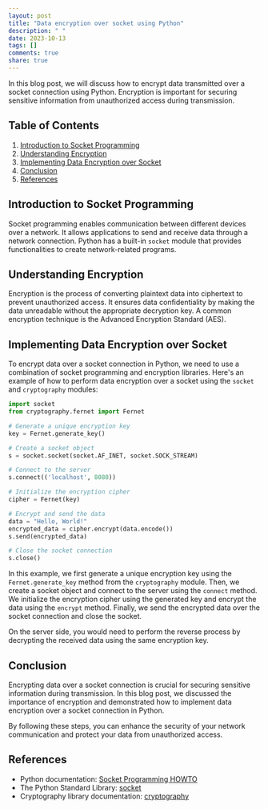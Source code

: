 ```yaml
---
layout: post
title: "Data encryption over socket using Python"
description: " "
date: 2023-10-13
tags: []
comments: true
share: true
---
```


In this blog post, we will discuss how to encrypt data transmitted over a socket connection using Python. Encryption is important for securing sensitive information from unauthorized access during transmission.

## Table of Contents
1. [Introduction to Socket Programming](#introduction-to-socket-programming)
2. [Understanding Encryption](#understanding-encryption)
3. [Implementing Data Encryption over Socket](#implementing-data-encryption-over-socket)
4. [Conclusion](#conclusion)
5. [References](#references)

## Introduction to Socket Programming

Socket programming enables communication between different devices over a network. It allows applications to send and receive data through a network connection. Python has a built-in `socket` module that provides functionalities to create network-related programs.

## Understanding Encryption

Encryption is the process of converting plaintext data into ciphertext to prevent unauthorized access. It ensures data confidentiality by making the data unreadable without the appropriate decryption key. A common encryption technique is the Advanced Encryption Standard (AES).

## Implementing Data Encryption over Socket

To encrypt data over a socket connection in Python, we need to use a combination of socket programming and encryption libraries. Here's an example of how to perform data encryption over a socket using the `socket` and `cryptography` modules:

```python
import socket
from cryptography.fernet import Fernet

# Generate a unique encryption key
key = Fernet.generate_key()

# Create a socket object
s = socket.socket(socket.AF_INET, socket.SOCK_STREAM)

# Connect to the server
s.connect(('localhost', 8080))

# Initialize the encryption cipher
cipher = Fernet(key)

# Encrypt and send the data
data = "Hello, World!"
encrypted_data = cipher.encrypt(data.encode())
s.send(encrypted_data)

# Close the socket connection
s.close()
```

In this example, we first generate a unique encryption key using the `Fernet.generate_key` method from the `cryptography` module. Then, we create a socket object and connect to the server using the `connect` method. We initialize the encryption cipher using the generated key and encrypt the data using the `encrypt` method. Finally, we send the encrypted data over the socket connection and close the socket.

On the server side, you would need to perform the reverse process by decrypting the received data using the same encryption key.

## Conclusion

Encrypting data over a socket connection is crucial for securing sensitive information during transmission. In this blog post, we discussed the importance of encryption and demonstrated how to implement data encryption over a socket connection in Python.

By following these steps, you can enhance the security of your network communication and protect your data from unauthorized access.

## References
- Python documentation: [Socket Programming HOWTO](https://docs.python.org/3/howto/sockets.html)
- The Python Standard Library: [socket](https://docs.python.org/3/library/socket.html)
- Cryptography library documentation: [cryptography](https://cryptography.io/en/latest/)